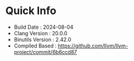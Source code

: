 # Quick Info
* Build Date : 2024-08-04
* Clang Version : 20.0.0
* Binutils Version : 2.42.0
* Compiled Based : https://github.com/llvm/llvm-project/commit/6b6ccd87
